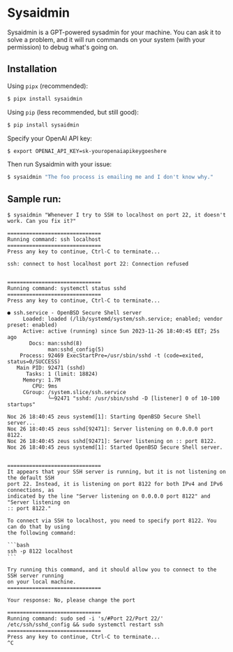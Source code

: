 # Sysaidmin

Sysaidmin is a GPT-powered sysadmin for your machine. You can ask it to solve a problem,
and it will run commands on your system (with your permission) to debug what's going on.


## Installation

Using `pipx` (recommended):

```bash session
$ pipx install sysaidmin
```

Using `pip` (less recommended, but still good):

```bash session
$ pip install sysaidmin
```

Specify your OpenAI API key:

```bash session
$ export OPENAI_API_KEY=sk-youropenaiapikeygoeshere
```

Then run Sysaidmin with your issue:

```bash session
$ sysaidmin "The foo process is emailing me and I don't know why."
```


## Sample run:

    $ sysaidmin "Whenever I try to SSH to localhost on port 22, it doesn't work. Can you fix it?"
    
    ==============================
    Running command: ssh localhost
    ==============================
    Press any key to continue, Ctrl-C to terminate...
    
    ssh: connect to host localhost port 22: Connection refused
    
    
    ==============================
    Running command: systemctl status sshd
    ==============================
    Press any key to continue, Ctrl-C to terminate...
    
    ● ssh.service - OpenBSD Secure Shell server
         Loaded: loaded (/lib/systemd/system/ssh.service; enabled; vendor preset: enabled)
         Active: active (running) since Sun 2023-11-26 18:40:45 EET; 25s ago
           Docs: man:sshd(8)
                 man:sshd_config(5)
        Process: 92469 ExecStartPre=/usr/sbin/sshd -t (code=exited, status=0/SUCCESS)
       Main PID: 92471 (sshd)
          Tasks: 1 (limit: 18824)
         Memory: 1.7M
            CPU: 9ms
         CGroup: /system.slice/ssh.service
                 └─92471 "sshd: /usr/sbin/sshd -D [listener] 0 of 10-100 startups"
    
    Νοε 26 18:40:45 zeus systemd[1]: Starting OpenBSD Secure Shell server...
    Νοε 26 18:40:45 zeus sshd[92471]: Server listening on 0.0.0.0 port 8122.
    Νοε 26 18:40:45 zeus sshd[92471]: Server listening on :: port 8122.
    Νοε 26 18:40:45 zeus systemd[1]: Started OpenBSD Secure Shell server.
    
    
    ==============================
    It appears that your SSH server is running, but it is not listening on the default SSH
    port 22. Instead, it is listening on port 8122 for both IPv4 and IPv6 connections, as
    indicated by the line "Server listening on 0.0.0.0 port 8122" and "Server listening on
    :: port 8122."
    
    To connect via SSH to localhost, you need to specify port 8122. You can do that by using
    the following command:
    
    ```bash
    ssh -p 8122 localhost
    ```
    
    Try running this command, and it should allow you to connect to the SSH server running
    on your local machine.
    ==============================
    
    Your response: No, please change the port
    
    ==============================
    Running command: sudo sed -i 's/#Port 22/Port 22/' /etc/ssh/sshd_config && sudo systemctl restart ssh
    ==============================
    Press any key to continue, Ctrl-C to terminate...
    ^C
